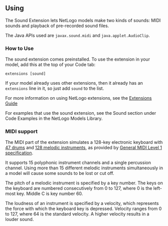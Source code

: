 ## Using

The Sound Extension lets NetLogo models make two kinds of sounds:
MIDI sounds and playback of pre-recorded sound files.

The Java APIs used are `javax.sound.midi` and `java.applet.AudioClip`.

### How to Use

The sound extension comes preinstalled. To use the extension in your
model, add this at the top of your Code tab:
```
extensions [sound]
```

If your model already uses other extensions, then it already has an
`extensions` line in it, so just add `sound` to the list.

For more information on using NetLogo extensions,
see the [Extensions Guide](http://ccl.northwestern.edu/netlogo/docs/extensions.html)

For examples that use the sound extension, see the Sound section
under Code Examples in the NetLogo Models Library.

### MIDI support

The MIDI part of the extension simulates a 128-key electronic
keyboard with [47 drums](#drum-names) and [128 melodic instruments](#instrument-names), as provided by
<a href="https://www.midi.org/about-midi/gm/gm1_spec.shtml" target="_blank">General
MIDI Level 1 specification</a>.

It supports 15 polyphonic instrument channels and a single percussion
channel. Using more than 15 different melodic instruments
simultaneously in a model will cause some sounds to be lost or cut
off.

The pitch of a melodic instrument is specified by a key number. The
keys on the keyboard are numbered consecutively from 0 to 127, where
0 is the left-most key. Middle C is key number 60.

The loudness of an instrument is specified by a velocity, which
represents the force with which the keyboard key is depressed.
Velocity ranges from 0 to 127, where 64 is the standard velocity. A
higher velocity results in a louder sound.
